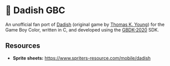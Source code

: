 # 🥕 Dadish GBC

An unofficial fan port of [Dadish](https://www.thomaskyoung.com/dadish) (original game by [Thomas K. Young](https://www.thomaskyoung.com/)) for the Game Boy Color, written in C, and developed using the [GBDK-2020](https://www.github.com/gbdk-2020/gbdk-2020) SDK.

## Resources

* **Sprite sheets:** https://www.spriters-resource.com/mobile/dadish
